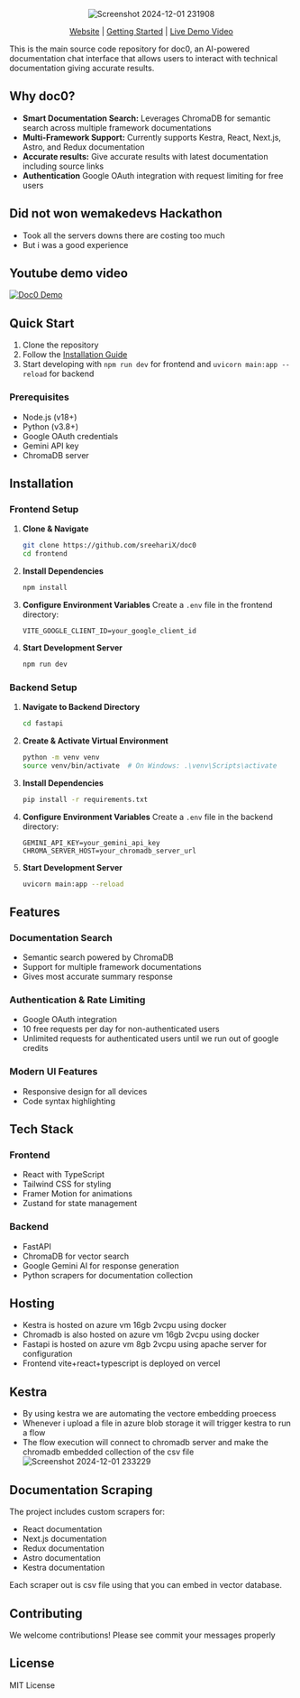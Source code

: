 <div align="center">
  

![Screenshot 2024-12-01 231908](https://github.com/user-attachments/assets/cc3c4007-a255-45fb-a453-17fb2c7bf24e)

[Website] | [Getting Started] | [Live Demo Video]
</div>

This is the main source code repository for doc0, an AI-powered documentation chat interface that allows users to interact with technical documentation giving accurate results.

## Why doc0?

- **Smart Documentation Search:** Leverages ChromaDB for semantic search across multiple framework documentations
- **Multi-Framework Support:** Currently supports Kestra, React, Next.js, Astro, and Redux documentation
- **Accurate results:** Give accurate results with latest documentation including source links 
- **Authentication** Google OAuth integration with request limiting for free users


## Did not won wemakedevs Hackathon
- Took all the servers downs there are costing too much
- But i was a good experience 

## Youtube demo video 

[![Doc0 Demo](https://img.youtube.com/vi/QgL8jfBxz9s/maxresdefault.jpg)](https://www.youtube.com/watch?v=QgL8jfBxz9s)

## Quick Start

1. Clone the repository
2. Follow the [Installation Guide](#installation)
3. Start developing with `npm run dev` for frontend and `uvicorn main:app --reload` for backend

### Prerequisites
- Node.js (v18+)
- Python (v3.8+)
- Google OAuth credentials
- Gemini API key
- ChromaDB server

## Installation
### Frontend Setup

1. **Clone & Navigate**
   ```bash
   git clone https://github.com/sreehariX/doc0
   cd frontend
   ```

2. **Install Dependencies**
   ```bash
   npm install
   ```

3. **Configure Environment Variables**
   Create a `.env` file in the frontend directory:
   ```env
   VITE_GOOGLE_CLIENT_ID=your_google_client_id
   ```

4. **Start Development Server**
   ```bash
   npm run dev
   ```

### Backend Setup

1. **Navigate to Backend Directory**
   ```bash
   cd fastapi
   ```

2. **Create & Activate Virtual Environment**
   ```bash
   python -m venv venv
   source venv/bin/activate  # On Windows: .\venv\Scripts\activate
   ```

3. **Install Dependencies**
   ```bash
   pip install -r requirements.txt
   ```

4. **Configure Environment Variables**
   Create a `.env` file in the backend directory:
   ```env
   GEMINI_API_KEY=your_gemini_api_key
   CHROMA_SERVER_HOST=your_chromadb_server_url
   ```

5. **Start Development Server**
   ```bash
   uvicorn main:app --reload
   ```

## Features

### Documentation Search
- Semantic search powered by ChromaDB
- Support for multiple framework documentations
- Gives most accurate summary response

### Authentication & Rate Limiting
- Google OAuth integration
- 10 free requests per day for non-authenticated users
- Unlimited requests for authenticated users until we run out of google credits

### Modern UI Features
- Responsive design for all devices
- Code syntax highlighting

## Tech Stack

### Frontend
- React with TypeScript
- Tailwind CSS for styling
- Framer Motion for animations
- Zustand for state management

### Backend
- FastAPI
- ChromaDB for vector search
- Google Gemini AI for response generation
- Python scrapers for documentation collection


## Hosting 

- Kestra is hosted on azure vm 16gb 2vcpu  using docker
- Chromadb is also hosted on azure vm 16gb 2vcpu  using docker
- Fastapi is hosted on azure vm 8gb 2vcpu using apache server for configuration
- Frontend vite+react+typescript is deployed on vercel


## Kestra 


- By using kestra we are automating the vectore embedding proecess
- Whenever i upload a file in azure blob storage it will trigger kestra to run a flow
- The flow execution will connect to chromadb server and make the chromadb embedded collection of the csv file
![Screenshot 2024-12-01 233229](https://github.com/user-attachments/assets/cdce15b6-2b32-4861-874f-0c45849e8e0e)
## Documentation Scraping

The project includes custom scrapers for:
- React documentation
- Next.js documentation
- Redux documentation
- Astro documentation
- Kestra documentation

Each scraper out is csv file using that you can embed in vector database.

## Contributing

We welcome contributions! Please see commit your messages properly

## License

MIT License

[Website]: https://doc0.vercel.app/
[Getting Started]: #quick-start
[Live Demo Video]: https://youtu.be/QgL8jfBxz9s?si=_5f9TBM6-iT-zhVb
